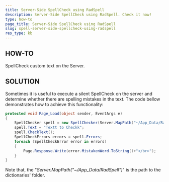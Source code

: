 ```yaml
---
title: Server-Side SpellCheck using RadSpell
description: Server-Side SpellCheck using RadSpell. Check it now!
type: how-to
page_title: Server-Side SpellCheck using RadSpell
slug: spell-server-side-spellcheck-using-radspell
res_type: kb
---
```

 
   
## HOW-TO
 SpellCheck custom text on the Server.  
   
## SOLUTION
 
Sometimes it is useful to execute a silent SpellCheck on the server and determine whether there are spelling mistakes in the text. The code bellow demonstrates how to achieve this functionality:
 
````C#
protected void Page_Load(object sender, EventArgs e)  
{  
    SpellChecker spell = new SpellChecker(Server.MapPath("~/App_Data/RadSpell"));  
    spell.Text = "Textt to Checkk";  
    spell.CheckText();  
    SpellCheckErrors errors = spell.Errors;  
    foreach (SpellCheckError error in errors)  
    {  
        Page.Response.Write(error.MistakenWord.ToString()+"</br>");  
    }  
} 
````
  
 
   
 Note that, the "*Server.MapPath("~/App\_Data/RadSpell")*" is the path to the dictionaries' folder.  


   
